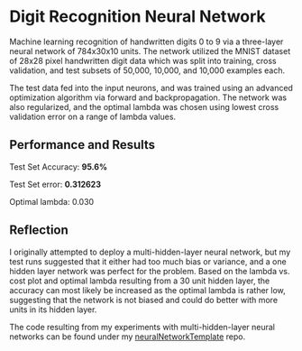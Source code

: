# Digit Recognition Neural Network

Machine learning recognition of handwritten digits 0 to 9 via a three-layer neural network of 784x30x10 units. The network utilized the MNIST dataset of 28x28 pixel handwritten digit data which was split into training, cross validation, and test subsets of 50,000, 10,000, and 10,000 examples each.

The test data fed into the input neurons, and was trained using an advanced optimization algorithm via forward and backpropagation. The network was also regularized, and the optimal lambda was chosen using lowest cross validation error on a range of lambda values.

## Performance and Results
Test Set Accuracy: **95.6%**

Test Set error: **0.312623**

Optimal lambda: 0.030

[](lambdaVsCost.PNG)

## Reflection
I originally attempted to deploy a multi-hidden-layer neural network, but my test runs suggested that it either had too much bias or variance, and a one hidden layer network was perfect for the problem. Based on the lambda vs. cost plot and optimal lambda resulting from a 30 unit hidden layer, the accuracy can most likely be increased as the optimal lambda is rather low, suggesting that the network is not biased and could do better with more units in its hidden layer.

The code resulting from my experiments with multi-hidden-layer neural networks can be found under my [neuralNetworkTemplate](https://github.com/rachelang/neuralNetworkTemplate) repo.
